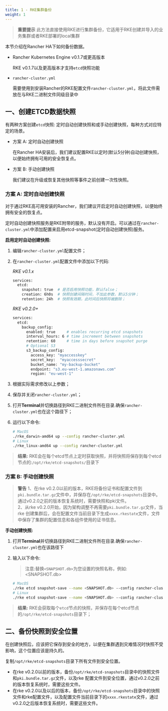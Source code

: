 ```yaml
---
title: 1 - RKE集群备份
weight: 1
---
```


> **重要提示** 此方法直接使用RKE进行集群备份，它适用于RKE创建并导入的业务集群或者RKE部署的local集群

本节介绍在Rancher HA下如何备份数据。

- Rancher Kubernetes Engine v0.1.7或更高版本

    RKE v0.1.7以及更高版本才支持`etcd`快照功能

- `rancher-cluster.yml`

    需要使用到安装Rancher的RKE配置文件`rancher-cluster.yml`，将此文件需放在与RKE二进制文件同级目录中

## 一、创建ETCD数据快照

有两种方案创建`etcd`快照: 定时自动创建快照和或手动创建快照，每种方式对应特定的场景。

- 方案 A: 定时自动创建快照

    在Rancher HA安装后，我们建议配置RKE以定时(默认5分钟)自动创建快照，以便始终拥有可用的安全恢复点。

- 方案 B: 手动创建快照

    我们建议在升级或恢复其他快照等事件之前创建一次性快照。

### 方案 A: 定时自动创建快照

对于通过RKE高可用安装的Rancher，我们建议开启定时自动创建快照，以便始终拥有安全的恢复点。

定时自动创建快照服务是RKE附带的服务，默认没有开启。可以通过在`rancher-cluster.yml`中添加配置来启用etcd-snapshot(定时自动创建快照)服务。

**启用定时自动创建快照:**

1. 编辑`rancher-cluster.yml`配置文件；

2. 在`rancher-cluster.yml`配置文件中添加以下代码:

    _RKE v0.1.x_

    ```bash
    services:
      etcd:
        snapshot: true  # 是否启用快照功能，默认false；
        creation: 6h0s  # 快照创建间隔时间，不加此参数，默认5分钟；
        retention: 24h  # 快照有效期，此时间后快照将被删除；
    ```

    _RKE v0.2.0+_

    ```bash
    services:
      etcd:
        backup_config:
          enabled: true     # enables recurring etcd snapshots
          interval_hours: 6 # time increment between snapshots
          retention: 60     # time in days before snapshot purge
          # Optional S3
          s3_backup_config:
            access_key: "myaccesskey"
            secret_key:  "myaccesssecret"
            bucket_name: "my-backup-bucket"
            endpoint: "s3.eu-west-1.amazonaws.com"
            region: "eu-west-1"
    ```

3. 根据实际需求修改以上参数；

4. 保存并关闭`rancher-cluster.yml`；

5. 打开**Terminal**并切换路径到RKE二进制文件所在目录.确保`rancher-cluster.yml`也在这个路径下；

6. 运行以下命令:

    ```bash
    # MacOS
    ./rke_darwin-amd64 up --config rancher-cluster.yml
    # Linux
    ./rke_linux-amd64 up --config rancher-cluster.yml
    ```

>**结果:** RKE会在每个etcd节点上定时获取快照，并将快照将保存到每个etcd节点的:`/opt/rke/etcd-snapshots/`目录下

### 方案 B: 手动创建快照

>**警告** 1、在rke v0.2.0以前的版本，RKE将备份证书和配置文件到`pki.bundle.tar.gz`文件中，并保存在`/opt/rke/etcd-snapshots`目录中。通过v0.2.0之前的版本恢复系统时，需要快照和pki文件。\
2、从rke v0.2.0开始，因为架构调整不再需要`pki.bundle.tar.gz`文件，当rke 创建集群后，会在配置文件当前目录下生成`xxxx.rkestate`文件，文件中保存了集群的配置信息和各组件使用的证书信息。

**手动创建快照:**

1. 打开**Terminal**并切换路径到RKE二进制文件所在目录.确保`rancher-cluster.yml`也在该路径下

2. 输入以下命令:

    >注意:替换`<SNAPSHOT.db>`为您设置的快照名称，例如:<SNAPSHOT.db>

    ```bash
    # MacOS
    ./rke etcd snapshot-save --name <SNAPSHOT.db> --config rancher-cluster.yml
    # Linux
    ./rke etcd snapshot-save --name <SNAPSHOT.db> --config rancher-cluster.yml
    ```

>**结果:** RKE会获取每个`etcd`节点的快照，并保存在每个etcd节点的`/opt/rke/etcd-snapshots`目录下；

## 二、备份快照到安全位置

在创建快照后，应该把它保存到安全的地方，以便在集群遇到灾难情况时快照不受影响，这个位置应该是持久的。

复制`/opt/rke/etcd-snapshots`目录下所有文件到安全位置。

- 在rke v0.2.0以前的版本，备份`/opt/rke/etcd-snapshots`目录中的快照文件和`pki.bundle.tar.gz`文件，以及rke 配置文件到安全位置，通过v0.2.0之前的版本恢复系统时，需要这些文件。
- 在rke v0.2.0以及以后的版本，备份`/opt/rke/etcd-snapshots`目录中的快照文件和rke配置文件，以及配置文件当前目录下的`xxxx.rkestate`文件，通过v0.2.0之后版本恢复系统时，需要这些文件。
